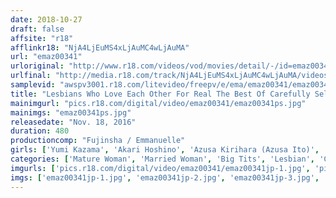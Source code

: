 ```yaml
---
date: 2018-10-27
draft: false
affsite: "r18"
afflinkr18: "NjA4LjEuMS4xLjAuMC4wLjAuMA"
url: "emaz00341"
urloriginal: "http://www.r18.com/videos/vod/movies/detail/-/id=emaz00341"
urlfinal: "http://media.r18.com/track/NjA4LjEuMS4xLjAuMC4wLjAuMA/videos/vod/movies/detail/-/id=emaz00341"
samplevid: "awspv3001.r18.com/litevideo/freepv/e/ema/emaz00341/emaz00341_dmb_w.mp4"
title: "Lesbians Who Love Each Other For Real The Best Of Carefully Selected Footage Eight Hours"
mainimgurl: "pics.r18.com/digital/video/emaz00341/emaz00341ps.jpg"
mainimgs: "emaz00341ps.jpg"
releasedate: "Nov. 18, 2016"
duration: 480
productioncomp: "Fujinsha / Emmanuelle"
girls: ['Yumi Kazama', 'Akari Hoshino', 'Azusa Kirihara (Azusa Ito)', 'Ryu Enami (RYU)', 'Kaoru Natsuki (Tsubaki Kato)', 'Yuno Hoshi', 'Yu Kawakami (Shizuku Morino)', 'Karin Itsuki (Fuka Nanasaki)', 'Yui Hatano', 'Hitomi Enjoji']
categories: ['Mature Woman', 'Married Woman', 'Big Tits', 'Lesbian', 'Compilation']
imgurls: ['pics.r18.com/digital/video/emaz00341/emaz00341jp-1.jpg', 'pics.r18.com/digital/video/emaz00341/emaz00341jp-2.jpg', 'pics.r18.com/digital/video/emaz00341/emaz00341jp-3.jpg', 'pics.r18.com/digital/video/emaz00341/emaz00341jp-4.jpg', 'pics.r18.com/digital/video/emaz00341/emaz00341jp-5.jpg', 'pics.r18.com/digital/video/emaz00341/emaz00341jp-6.jpg', 'pics.r18.com/digital/video/emaz00341/emaz00341jp-7.jpg', 'pics.r18.com/digital/video/emaz00341/emaz00341jp-8.jpg', 'pics.r18.com/digital/video/emaz00341/emaz00341jp-9.jpg', 'pics.r18.com/digital/video/emaz00341/emaz00341jp-10.jpg', 'pics.r18.com/digital/video/emaz00341/emaz00341jp-11.jpg', 'pics.r18.com/digital/video/emaz00341/emaz00341jp-12.jpg', 'pics.r18.com/digital/video/emaz00341/emaz00341jp-13.jpg', 'pics.r18.com/digital/video/emaz00341/emaz00341jp-14.jpg', 'pics.r18.com/digital/video/emaz00341/emaz00341jp-15.jpg', 'pics.r18.com/digital/video/emaz00341/emaz00341jp-16.jpg', 'pics.r18.com/digital/video/emaz00341/emaz00341jp-17.jpg', 'pics.r18.com/digital/video/emaz00341/emaz00341jp-18.jpg', 'pics.r18.com/digital/video/emaz00341/emaz00341jp-19.jpg', 'pics.r18.com/digital/video/emaz00341/emaz00341jp-20.jpg']
imgs: ['emaz00341jp-1.jpg', 'emaz00341jp-2.jpg', 'emaz00341jp-3.jpg', 'emaz00341jp-4.jpg', 'emaz00341jp-5.jpg', 'emaz00341jp-6.jpg', 'emaz00341jp-7.jpg', 'emaz00341jp-8.jpg', 'emaz00341jp-9.jpg', 'emaz00341jp-10.jpg', 'emaz00341jp-11.jpg', 'emaz00341jp-12.jpg', 'emaz00341jp-13.jpg', 'emaz00341jp-14.jpg', 'emaz00341jp-15.jpg', 'emaz00341jp-16.jpg', 'emaz00341jp-17.jpg', 'emaz00341jp-18.jpg', 'emaz00341jp-19.jpg', 'emaz00341jp-20.jpg']
---
```

